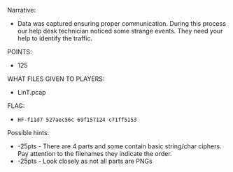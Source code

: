 Narrative:
- Data was captured ensuring proper communication.  During this process our help desk technician noticed some strange events. They need your help to identify the traffic.

POINTS:
- 125

WHAT FILES GIVEN TO PLAYERS:
- LinT.pcap

FLAG:
- `HF-f11d7 527aec56c 69f157124 c71ff5153`

Possible hints:
- -25pts - There are 4 parts and some contain basic string/char ciphers.  Pay attention to the filenames they indicate the order.
- -25pts - Look closely as not all parts are PNGs
